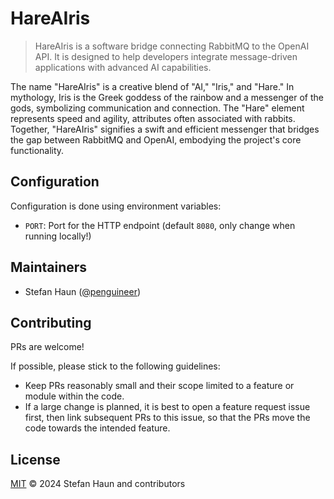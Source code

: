 # HareAIris

> HareAIris is a software bridge connecting RabbitMQ to the OpenAI API. It is designed to help developers integrate
> message-driven applications with advanced AI capabilities.

The name "HareAIris" is a creative blend of "AI," "Iris," and "Hare." In mythology, Iris is the Greek goddess of the
rainbow and a messenger of the gods, symbolizing communication and connection. The "Hare" element represents speed and
agility, attributes often associated with rabbits. Together, "HareAIris" signifies a swift and efficient messenger that
bridges the gap between RabbitMQ and OpenAI, embodying the project's core functionality.

## Configuration

Configuration is done using environment variables:

* `PORT`: Port for the HTTP endpoint (default `8080`, only change when running locally!)

## Maintainers

* Stefan Haun ([@penguineer](https://github.com/penguineer))

## Contributing

PRs are welcome!

If possible, please stick to the following guidelines:

* Keep PRs reasonably small and their scope limited to a feature or module within the code.
* If a large change is planned, it is best to open a feature request issue first, then link subsequent PRs to this
  issue, so that the PRs move the code towards the intended feature.

## License

[MIT](LICENSE.txt) © 2024 Stefan Haun and contributors
